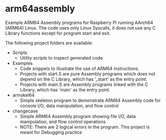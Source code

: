 # arm64assembly
Example ARM64 Assembly programs for Raspberry Pi running AArch64 (ARM64) Linux. The code uses only Linux Syscalls, it does not use any C Library functions except for program start and exit.

The following project folders are available:
- Scripts
  - Utility scripts to inspect generated code
- Examples
  - Code snippets to illustrate the use of ARM64 instructions. 
  - Projects with start.S are pure Assembly programs which does not depend on the C Library, which has '_start' as the entry point.
  - Projects with main.S are Assembly programs linked with the C Library, which has 'main' as the entry point.
- armskel64
  - Simple skeleton program to demonstrate ARM64 Assembly code for console I/O, data manipulation, and flow control
- changecase
  - Simple ARM64 Assembly program showing file I/O, data manipulation, and flow control
   operations
  - NOTE: There are 2 logical errors in the program. This project is meant for Debugging practice
